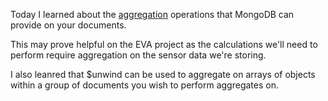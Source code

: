 Today I learned about the [aggregation](http://docs.mongodb.org/manual/aggregation/) operations that MongoDB can provide on your documents.

This may prove helpful on the EVA project as the calculations we'll need to perform require aggregation on the sensor data we're storing.

I also leanred that $unwind can be used to aggregate on arrays of objects within a group of documents you wish to perform aggregates on.
